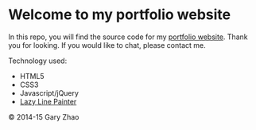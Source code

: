 # Welcome to my portfolio website

In this repo, you will find the source code for my [portfolio website](http://www.garyzhao.com).
Thank you for looking. If you would like to chat, please contact me.

Technology used:
* HTML5
* CSS3
* Javascript/jQuery
* [Lazy Line Painter](https://github.com/camoconnell/lazy-line-painter)

© 2014-15 Gary Zhao


